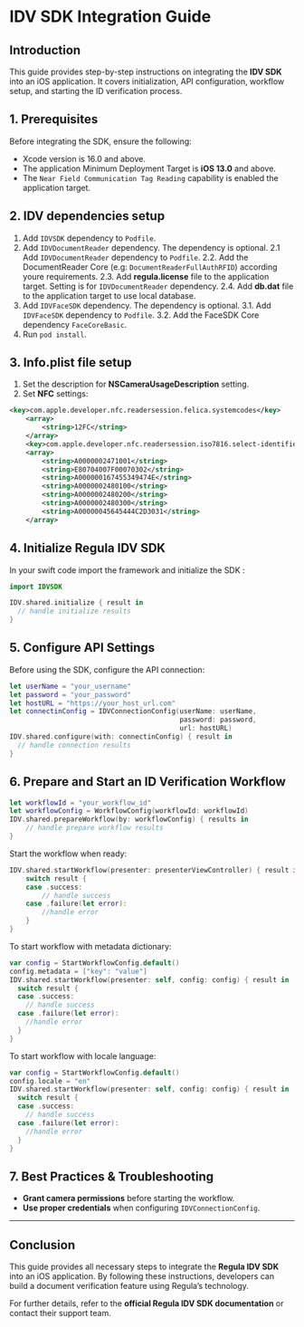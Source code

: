 # **IDV SDK Integration Guide**

## **Introduction**

This guide provides step-by-step instructions on integrating the **IDV SDK** into an iOS application. 
It covers initialization, API configuration, workflow setup, and starting the ID verification process.


## **1. Prerequisites**

Before integrating the SDK, ensure the following:
- Xcode version is 16.0 and above.
- The application Minimum Deployment Target is **iOS 13.0** and above.
- The `Near Field Communication Tag Reading` capability is enabled the application target.


## **2. IDV dependencies setup** 
1. Add `IDVSDK` dependency to `Podfile`.
2. Add `IDVDocumentReader` dependency. The dependency is optional. 
2.1 Add `IDVDocumentReader` dependency to `Podfile`. 
2.2. Add the DocumentReader Core (e.g: `DocumentReaderFullAuthRFID`) according youre requirements.
2.3. Add **regula.license** file to the application target. Setting is for `IDVDocumentReader` dependency.
2.4. Add **db.dat** file to the application target to use local database.
3. Add `IDVFaceSDK` dependency. The dependency is optional.
3.1. Add `IDVFaceSDK` dependency to `Podfile`.
3.2. Add the FaceSDK Core dependency `FaceCoreBasic`.
4. Run `pod install`.


## **3. Info.plist file setup**
1. Set the description for **NSCameraUsageDescription** setting.
2. Set **NFC** settings:
```xml
<key>com.apple.developer.nfc.readersession.felica.systemcodes</key>
    <array>
        <string>12FC</string>
    </array>
    <key>com.apple.developer.nfc.readersession.iso7816.select-identifiers</key>
    <array>
        <string>A0000002471001</string>
        <string>E80704007F00070302</string>
        <string>A000000167455349474E</string>
        <string>A0000002480100</string>
        <string>A0000002480200</string>
        <string>A0000002480300</string>
        <string>A00000045645444C2D3031</string>
    </array>
```


## **4. Initialize Regula IDV SDK**

In your swift code import the framework and initialize the SDK :

```swift
import IDVSDK

IDV.shared.initialize { result in
  // handle initialize results
}
```


## **5. Configure API Settings**

Before using the SDK, configure the API connection:

```swift
let userName = "your_username"
let password = "your_password"
let hostURL = "https://your_host_url.com"
let connectinConfig = IDVConnectionConfig(userName: userName,
                                          password: password,
                                          url: hostURL)
IDV.shared.configure(with: connectinConfig) { result in
  // handle connection results
}
```


## **6. Prepare and Start an ID Verification Workflow**

```swift
let workflowId = "your_workflow_id"
let workflowConfig = WorkflowConfig(workflowId: workflowId)
IDV.shared.prepareWorkflow(by: workflowConfig) { results in
    // handle prepare workflow results
}
```

Start the workflow when ready:

```swift
IDV.shared.startWorkflow(presenter: presenterViewController) { result in
    switch result {
    case .success:
        // handle success
    case .failure(let error):
        //handle error
    }
}
```

To start workflow with metadata dictionary: 

```swift
var config = StartWorkflowConfig.default()
config.metadata = ["key": "value"]
IDV.shared.startWorkflow(presenter: self, config: config) { result in
  switch result {
  case .success:
    // handle success
  case .failure(let error):
    //handle error
  }
}
```

To start workflow with locale language: 

```swift
var config = StartWorkflowConfig.default()
config.locale = "en"
IDV.shared.startWorkflow(presenter: self, config: config) { result in
  switch result {
  case .success:
    // handle success
  case .failure(let error):
    //handle error
  }
}
```

## **7. Best Practices & Troubleshooting**

- **Grant camera permissions** before starting the workflow.
- **Use proper credentials** when configuring `IDVConnectionConfig`.

---

## **Conclusion**

This guide provides all necessary steps to integrate the **Regula IDV SDK** into an iOS application. By following these instructions, developers can build a document verification feature using Regula’s technology.

For further details, refer to the **official Regula IDV SDK documentation** or contact their support team.
